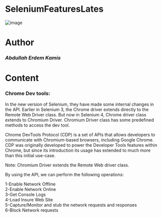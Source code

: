 # SeleniumFeaturesLates

![image](https://promdevelop.com/wp-content/uploads/2021/06/selenium-logo.png)
<h1>Author</h1>

### ***Abdullah Erdem Kamis***


<h1>Content</h1>
<h3>Chrome Dev tools:</h3>

In the new version of Selenium, they have made some internal changes in the API. Earlier in Selenium 3, the Chrome driver extends directly to the Remote Web Driver class. But now in Selenium 4, Chrome driver class extends to Chromium Driver. Chromium Driver class has some predefined methods to access the dev tool.

Chrome DevTools Protocol (CDP) is a set of APIs that allows developers to communicate with Chromium-based browsers, including Google Chrome. CDP was originally developed to power the Developer Tools features within Chrome, but since its introduction its usage has extended to much more than this initial use-case.

Note: Chromium Driver extends the Remote Web driver class.

By using the API, we can perform the following operations:

1-Enable Network Offline<br />
2-Enable Network Online<br />
3-Get Console Logs<br />
4-Load Insure Web Site<br />
5-Capture/Monitor and stub the network requests and responses<br />
6-Block Network requests<br />
